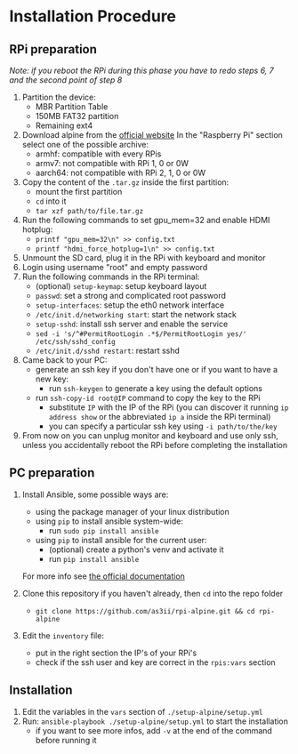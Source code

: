 # Installation Procedure

## RPi preparation

_Note: if you reboot the RPi during this phase you have to redo steps 6, 7 and
the second point of step 8_

1. Partition the device:
    - MBR Partition Table
    - 150MB FAT32 partition
    - Remaining ext4
2. Download alpine from the [official website](https://alpinelinux.org/downloads/)
In the "Raspberry Pi" section select one of the possible archive:
    - armhf: compatible with every RPis
    - armv7: not compatible with RPi 1, 0 or 0W
    - aarch64: not compatible with RPi 2, 1, 0 or 0W
3. Copy the content of the `.tar.gz` inside the first partition:
    - mount the first partition
    - `cd` into it
    - `tar xzf path/to/file.tar.gz`
4. Run the following commands to set gpu_mem=32 and enable HDMI hotplug:
    - `printf "gpu_mem=32\n" >> config.txt`
    - `printf "hdmi_force_hotplug=1\n" >> config.txt`
5. Unmount the SD card, plug it in the RPi with keyboard and monitor
6. Login using username "root" and empty password
7. Run the following commands in the RPi terminal:
    - (optional) `setup-keymap`: setup keyboard layout
    - `passwd`: set a strong and complicated root password
    - `setup-interfaces`: setup the eth0 network interface
    - `/etc/init.d/networking start`: start the network stack
    - `setup-sshd`: install ssh server and enable the service
    - `sed -i 's/^#PermitRootLogin .*$/PermitRootLogin yes/' /etc/ssh/sshd_config`
    - `/etc/init.d/sshd restart`: restart sshd
8. Came back to your PC:
    - generate an ssh key if you don't have one or if you want to have a new key:
        - run `ssh-keygen` to generate a key using the default options
    - run `ssh-copy-id root@IP` command to copy the key to the RPi
        - substitute `IP` with the IP of the RPi (you can discover it
        running `ip address show` or the abbreviated `ip a` inside the
        RPi terminal)
        - you can specify a particular ssh key using `-i path/to/the/key`
9. From now on you can unplug monitor and keyboard and use only ssh, unless
you accidentally reboot the RPi before completing the installation


## PC preparation

1. Install Ansible, some possible ways are:
    - using the package manager of your linux distribution
    - using `pip` to install ansible system-wide:
        - run `sudo pip install ansible`
    - using `pip` to install ansible for the current user:
        - (optional) create a python's venv and activate it
        - run `pip install ansible`

    For more info see [the official documentation](https://docs.ansible.com/ansible/latest/installation_guide/intro_installation.html)
2. Clone this repository if you haven't already, then `cd` into the repo folder
    - `git clone https://github.com/as3ii/rpi-alpine.git && cd rpi-alpine`
3. Edit the `inventory` file:
    - put in the right section the IP's of your RPi's
    - check if the ssh user and key are correct in the `rpis:vars` section

## Installation

1. Edit the variables in the `vars` section of `./setup-alpine/setup.yml`
2. Run: `ansible-playbook ./setup-alpine/setup.yml` to start the installation
    - if you want to see more infos, add `-v` at the end of the command before running it

